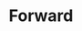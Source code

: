 ---
title: Forward
tags: ["forward", "arrow", "direction", "pointer", "navigate"]
icon: forward
svg: '<svg xmlns="http://www.w3.org/2000/svg" width="24" height="24" fill="none" viewBox="0 0 24 24" stroke-width="1.5" stroke-linecap="round" stroke-linejoin="round" stroke="currentColor"><path d="M9.985 9.419C11.328 10.515 12 11.063 12 12s-.672 1.485-2.015 2.582c-.371.302-.74.587-1.077.824a18 18 0 0 1-.98.635c-1.341.816-2.011 1.223-2.612.772-.602-.451-.656-1.396-.766-3.285A27 27 0 0 1 4.5 12c0-.47.02-.993.05-1.528.11-1.89.164-2.834.766-3.285.6-.451 1.27-.044 2.611.771.348.212.684.427.98.636.339.237.707.522 1.078.825m7.5 0C18.828 10.515 19.5 11.063 19.5 12s-.672 1.485-2.015 2.582c-.371.302-.74.587-1.077.824-.297.209-.633.424-.98.635-1.341.816-2.011 1.223-2.613.772-.6-.451-.655-1.396-.764-3.285A27 27 0 0 1 12 12c0-.47.02-.993.05-1.528.11-1.89.164-2.834.765-3.285.602-.451 1.272-.044 2.612.771.348.212.684.427.98.636.339.237.707.522 1.078.825"/></svg>'
---